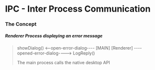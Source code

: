 # IPC - Inter Process Communication

### The Concept

##### Renderer Process displaying an error message

> showDialog() <--open-error-dialog----
>   [MAIN]                          [Renderer]
>     ----opened-error-dialog---->   LogReply()
>
> The main process calls the native desktop API